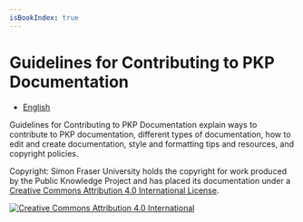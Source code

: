 ```yaml
---
isBookIndex: true
---
```

# Guidelines for Contributing to PKP Documentation

* [English](en/)

Guidelines for Contributing to PKP Documentation explain ways to contribute to PKP documentation, different types of documentation, how to edit and create documentation, style and formatting tips and resources, and copyright policies. 

Copyright: Simon Fraser University holds the copyright for work produced by the Public Knowledge Project and has placed its documentation under a [Creative Commons Attribution 4.0 International License](https://creativecommons.org/licenses/by/4.0/).

[![Creative Commons Attribution 4.0 International](https://i.creativecommons.org/l/by/4.0/88x31.png)](https://creativecommons.org/licenses/by/4.0/)

